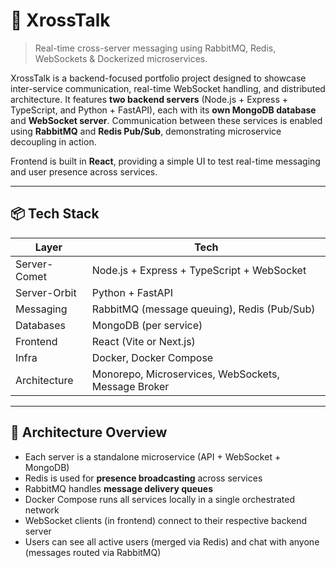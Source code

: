 # 🔀 XrossTalk

> Real-time cross-server messaging using RabbitMQ, Redis, WebSockets & Dockerized microservices.

XrossTalk is a backend-focused portfolio project designed to showcase inter-service communication, real-time WebSocket handling, and distributed architecture. It features **two backend servers** (Node.js + Express + TypeScript, and Python + FastAPI), each with its **own MongoDB database** and **WebSocket server**. Communication between these services is enabled using **RabbitMQ** and **Redis Pub/Sub**, demonstrating microservice decoupling in action.

Frontend is built in **React**, providing a simple UI to test real-time messaging and user presence across services.

---

## 📦 Tech Stack

| Layer        | Tech                                                |
| ------------ | --------------------------------------------------- |
| Server-Comet | Node.js + Express + TypeScript + WebSocket          |
| Server-Orbit | Python + FastAPI                                    |
| Messaging    | RabbitMQ (message queuing), Redis (Pub/Sub)         |
| Databases    | MongoDB (per service)                               |
| Frontend     | React (Vite or Next.js)                             |
| Infra        | Docker, Docker Compose                              |
| Architecture | Monorepo, Microservices, WebSockets, Message Broker |

---

## 🧩 Architecture Overview

-   Each server is a standalone microservice (API + WebSocket + MongoDB)
-   Redis is used for **presence broadcasting** across services
-   RabbitMQ handles **message delivery queues**
-   Docker Compose runs all services locally in a single orchestrated network
-   WebSocket clients (in frontend) connect to their respective backend server
-   Users can see all active users (merged via Redis) and chat with anyone (messages routed via RabbitMQ)

